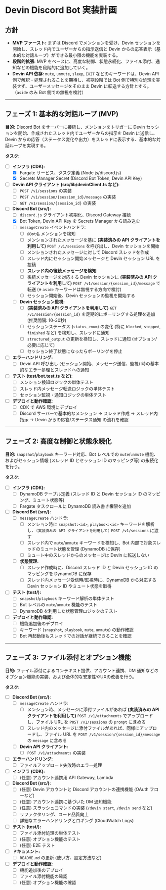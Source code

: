 # Devin Discord Bot 実装計画

## 方針

-   **MVP ファースト:** まずは Discord でメンションを受け、Devin セッションを開始し、スレッド内でユーザーからの指示送信と Devin からの応答表示（基本的な対話ループ）ができる最小限の機能を実装する。
-   **段階的拡張:** MVP をベースに、高度な制御、状態永続化、ファイル添付、通知などの機能を段階的に追加していく。
-   **Devin API 依存:** `mute`, `unmute`, `sleep`, `EXIT` などのキーワードは、Devin API 側で解釈・処理されることを期待し、初期段階では Bot 側で特別な処理を実装せず、ユーザーメッセージをそのまま Devin に転送する方針とする。（`aside` のみ Bot 側での無視を検討）

---

## フェーズ 1: 基本的な対話ループ (MVP)

**目的:** Discord Bot をサーバーに接続し、メンションをトリガーに Devin セッションを開始、作成されたスレッド内でユーザーからの指示を Devin に送信し、Devin からの応答（ステータス変化や出力）をスレッドに表示する、基本的な対話ループを実現する。

**タスク:**

-   [ ] **インフラ (CDK):**
    -   [x] Fargate サービス、タスク定義 (Node.js/discord.js)
    -   [x] Secrets Manager Secret (Discord Bot Token, Devin API Key)
-   [ ] **Devin API クライアント (src/lib/devinClient.ts など):**
    -   [ ] `POST /v1/sessions` の実装
    -   [ ] `POST /v1/session/{session_id}/message` の実装
    -   [ ] `GET /v1/session/{session_id}` の実装
-   [ ] **Discord Bot (src/):**
    -   [ ] `discord.js` クライアント初期化、Discord Gateway 接続
    -   [x] Bot Token, Devin API Key を Secrets Manager から読み込む
    -   [ ] `messageCreate` イベントハンドラ:
        -   [ ] `@Bot名` メンションを検知
        -   [ ] メンションされたメッセージを基に **(実装済みの API クライアントを利用して)** `POST /v1/sessions` を呼び出し、Devin セッションを開始
        -   [ ] メンションされたメッセージに対して Discord スレッドを作成
        -   [ ] スレッド内にセッション開始メッセージと Devin セッション URL を投稿
        -   [ ] **スレッド内の後続メッセージを検知**
        -   [ ] 後続メッセージを対応する Devin セッションに **(実装済みの API クライアントを利用して)** `POST /v1/session/{session_id}/message` で転送 (※ `aside` キーワードは無視する方向で検討)
        -   [ ] セッション開始後、Devin セッションの監視を開始する
    -   [ ] **Devin セッション監視:**
        -   [ ] **(実装済みの API クライアントを利用して)** `GET /v1/session/{session_id}` を定期的にポーリングする処理を追加 (推奨間隔: 10-30秒)
        -   [ ] セッションステータス (`status_enum`) の変化 (特に `blocked`, `stopped`, `finished` など) を検知し、スレッドに通知
        -   [ ] `structured_output` の更新を検知し、スレッドに通知 (オプション/必要に応じて)
        -   [ ] セッション終了状態になったらポーリングを停止
-   [ ] **エラーハンドリング:**
    -   [ ] Devin API 呼び出し (セッション開始、メッセージ送信、監視) 時の基本的なエラー処理とスレッドへの通知
-   [ ] **テスト (test/bot.test.ts など):**
    -   [ ] メンション検知ロジックの単体テスト
    -   [ ] スレッド内メッセージ転送ロジックの単体テスト
    -   [ ] セッション監視・通知ロジックの単体テスト
-   [ ] **デプロイと動作確認:**
    -   [ ] CDK で AWS 環境にデプロイ
    -   [ ] Discord サーバーで基本的なメンション → スレッド作成 → スレッド内指示 → Devin からの応答/ステータス通知 の流れを確認

---

## フェーズ 2: 高度な制御と状態永続化

**目的:** `snapshot`/`playbook` キーワード対応、Bot レベルでの `mute`/`unmute` 機能、およびセッション情報 (スレッド ID とセッション ID のマッピング等) の永続化を行う。

**タスク:**

-   [ ] **インフラ (CDK):**
    -   [ ] DynamoDB テーブル定義 (スレッド ID と Devin セッション ID のマッピング、ミュート状態等)
    -   [ ] Fargate タスクロールに DynamoDB 読み書き権限を追加
-   [ ] **Discord Bot (src/):**
    -   [ ] `messageCreate` ハンドラ:
        -   [ ] メンション時に `snapshot:<id>`, `playbook:<id>` キーワードを解析し、`(実装済みの API クライアントを利用して)` `POST /v1/sessions` に渡す
        -   [ ] スレッド内で `mute`/`unmute` キーワードを検知し、Bot 内部で対象スレッドのミュート状態を管理 (DynamoDB に保存)
        -   [ ] ミュート中のスレッドからのメッセージは Devin に転送しない
    -   [ ] **状態管理:**
        -   [ ] スレッド作成時に、Discord スレッド ID と Devin セッション ID のマッピングを DynamoDB に保存
        -   [ ] スレッド内メッセージ受信時/監視時に、DynamoDB から対応する Devin セッション ID やミュート状態を取得
-   [ ] **テスト (test/):**
    -   [ ] `snapshot`/`playbook` キーワード解析の単体テスト
    -   [ ] Bot レベルの `mute`/`unmute` 機能のテスト
    -   [ ] DynamoDB を利用した状態管理ロジックのテスト
-   [ ] **デプロイと動作確認:**
    -   [ ] 機能追加後のデプロイ
    -   [ ] キーワード (`snapshot`, `playbook`, `mute`, `unmute`) の動作確認
    -   [ ] Bot 再起動後もスレッドでの対話が継続できることを確認

---

## フェーズ 3: ファイル添付とオプション機能

**目的:** ファイル添付によるコンテキスト提供、アカウント連携、DM 通知などのオプション機能の実装、および全体的な安定性やUXの改善を行う。

**タスク:**

-   [ ] **Discord Bot (src/):**
    -   [ ] `messageCreate` ハンドラ:
        -   [ ] メンション時、メッセージに添付ファイルがあれば **(実装済みの API クライアントを利用して)** `POST /v1/attachments` でアップロードし、ファイル URL を `POST /v1/sessions` の `prompt` に含める
        -   [ ] スレッド内のメッセージに添付ファイルがあれば、同様にアップロードし、ファイル URL を `POST /v1/session/{session_id}/message` の `message` に含める
    -   [ ] **Devin API クライアント:**
        -   [ ] `POST /v1/attachments` の実装
-   [ ] **エラーハンドリング:**
    -   [ ] ファイルアップロード失敗時のエラー処理
-   [ ] **インフラ (CDK):**
    -   [ ] (任意) アカウント連携用 API Gateway, Lambda
-   [ ] **Discord Bot (src/):**
    -   [ ] (任意) Devin アカウントと Discord アカウントの連携機能 (OAuth フローなど)
    -   [ ] (任意) アカウント連携に基づいた DM 通知機能
    -   [ ] (任意) スラッシュコマンドの実装 (`/devin start`, `/devin send` など)
    -   [ ] リファクタリング、コード品質向上
    -   [ ] 詳細なエラーハンドリングとロギング (CloudWatch Logs)
-   [ ] **テスト (test/):**
    -   [ ] ファイル添付処理の単体テスト
    -   [ ] (任意) オプション機能のテスト
    -   [ ] (任意) E2E テスト
-   [ ] **ドキュメント:**
    -   [ ] `README.md` の更新 (使い方、設定方法など)
-   [ ] **デプロイと動作確認:**
    -   [ ] 機能追加後のデプロイ
    -   [ ] ファイル添付機能の確認
    -   [ ] (任意) オプション機能の確認
